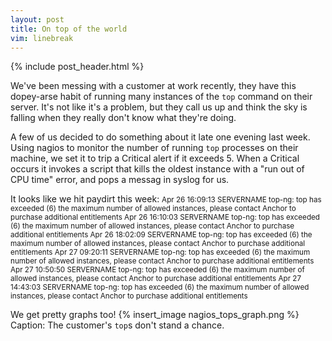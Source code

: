 ```yaml
---
layout: post
title: On top of the world
vim: linebreak
---
```


{% include post_header.html %}

We've been messing with a customer at work recently, they have this dopey-arse habit of running many instances of the `top` command on their server. It's not like it's a problem, but they call us up and think the sky is falling when they really don't know what they're doing.

A few of us decided to do something about it late one evening last week. Using nagios to monitor the number of running `top` processes on their machine, we set it to trip a Critical alert if it exceeds 5. When a Critical occurs it invokes a script that kills the oldest instance with a "run out of CPU time" error, and pops a messag in syslog for us.

It looks like we hit paydirt this week:
<small>
        Apr 26 16:09:13 SERVERNAME top-ng: top has exceeded (6) the maximum number of allowed instances, please contact Anchor to purchase additional entitlements
        Apr 26 16:10:03 SERVERNAME top-ng: top has exceeded (6) the maximum number of allowed instances, please contact Anchor to purchase additional entitlements
        Apr 26 18:02:09 SERVERNAME top-ng: top has exceeded (6) the maximum number of allowed instances, please contact Anchor to purchase additional entitlements
        Apr 27 09:20:11 SERVERNAME top-ng: top has exceeded (6) the maximum number of allowed instances, please contact Anchor to purchase additional entitlements
        Apr 27 10:50:50 SERVERNAME top-ng: top has exceeded (6) the maximum number of allowed instances, please contact Anchor to purchase additional entitlements
        Apr 27 14:43:03 SERVERNAME top-ng: top has exceeded (6) the maximum number of allowed instances, please contact Anchor to purchase additional entitlements
</small>

We get pretty graphs too!
{% insert_image nagios_tops_graph.png %}
Caption: The customer's `top`s don't stand a chance.
